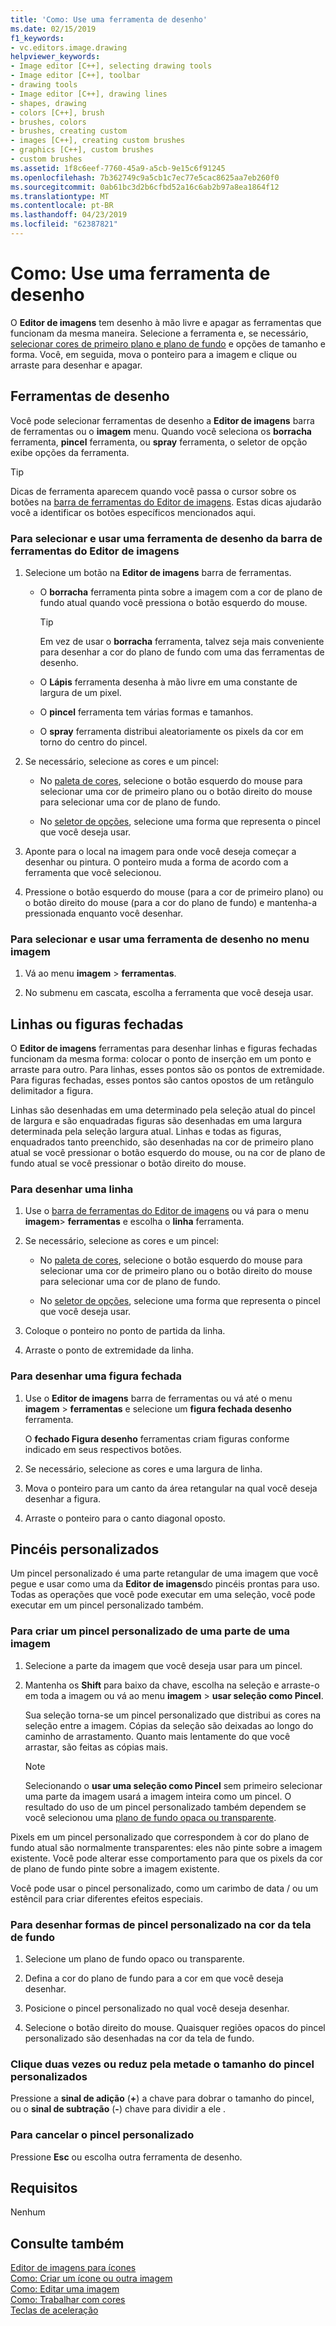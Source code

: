 ```yaml
---
title: 'Como: Use uma ferramenta de desenho'
ms.date: 02/15/2019
f1_keywords:
- vc.editors.image.drawing
helpviewer_keywords:
- Image editor [C++], selecting drawing tools
- Image editor [C++], toolbar
- drawing tools
- Image editor [C++], drawing lines
- shapes, drawing
- colors [C++], brush
- brushes, colors
- brushes, creating custom
- images [C++], creating custom brushes
- graphics [C++], custom brushes
- custom brushes
ms.assetid: 1f8c6eef-7760-45a9-a5cb-9e15c6f91245
ms.openlocfilehash: 7b362749c9a5cb1c7ec77e5cac8625aa7eb260f0
ms.sourcegitcommit: 0ab61bc3d2b6cfbd52a16c6ab2b97a8ea1864f12
ms.translationtype: MT
ms.contentlocale: pt-BR
ms.lasthandoff: 04/23/2019
ms.locfileid: "62387821"
---
```

# <a name="how-to-use-a-drawing-tool"></a>Como: Use uma ferramenta de desenho

O **Editor de imagens** tem desenho à mão livre e apagar as ferramentas que funcionam da mesma maneira. Selecione a ferramenta e, se necessário, [selecionar cores de primeiro plano e plano de fundo](../windows/selecting-foreground-or-background-colors-image-editor-for-icons.md) e opções de tamanho e forma. Você, em seguida, mova o ponteiro para a imagem e clique ou arraste para desenhar e apagar.

## <a name="drawing-tools"></a>Ferramentas de desenho

Você pode selecionar ferramentas de desenho a **Editor de imagens** barra de ferramentas ou o **imagem** menu. Quando você seleciona os **borracha** ferramenta, **pincel** ferramenta, ou **spray** ferramenta, o seletor de opção exibe opções da ferramenta.

> [!TIP]
>  Dicas de ferramenta aparecem quando você passa o cursor sobre os botões na [barra de ferramentas do Editor de imagens](../windows/toolbar-image-editor-for-icons.md). Estas dicas ajudarão você a identificar os botões específicos mencionados aqui.

### <a name="to-select-and-use-a-drawing-tool-from-the-image-editor-toolbar"></a>Para selecionar e usar uma ferramenta de desenho da barra de ferramentas do Editor de imagens

1. Selecione um botão na **Editor de imagens** barra de ferramentas.

   - O **borracha** ferramenta pinta sobre a imagem com a cor de plano de fundo atual quando você pressiona o botão esquerdo do mouse.

      > [!TIP]
      > Em vez de usar o **borracha** ferramenta, talvez seja mais conveniente para desenhar a cor do plano de fundo com uma das ferramentas de desenho.

   - O **Lápis** ferramenta desenha à mão livre em uma constante de largura de um pixel.

   - O **pincel** ferramenta tem várias formas e tamanhos.

   - O **spray** ferramenta distribui aleatoriamente os pixels da cor em torno do centro do pincel.

1. Se necessário, selecione as cores e um pincel:

   - No [paleta de cores](../windows/colors-window-image-editor-for-icons.md), selecione o botão esquerdo do mouse para selecionar uma cor de primeiro plano ou o botão direito do mouse para selecionar uma cor de plano de fundo.

   - No [seletor de opções](../windows/toolbar-image-editor-for-icons.md), selecione uma forma que representa o pincel que você deseja usar.

1. Aponte para o local na imagem para onde você deseja começar a desenhar ou pintura. O ponteiro muda a forma de acordo com a ferramenta que você selecionou.

1. Pressione o botão esquerdo do mouse (para a cor de primeiro plano) ou o botão direito do mouse (para a cor do plano de fundo) e mantenha-a pressionada enquanto você desenhar.

### <a name="to-select-and-use-a-drawing-tool-from-the-image-menu"></a>Para selecionar e usar uma ferramenta de desenho no menu imagem

1. Vá ao menu **imagem** > **ferramentas**.

1. No submenu em cascata, escolha a ferramenta que você deseja usar.

## <a name="lines-or-closed-figures"></a>Linhas ou figuras fechadas

O **Editor de imagens** ferramentas para desenhar linhas e figuras fechadas funcionam da mesma forma: colocar o ponto de inserção em um ponto e arraste para outro. Para linhas, esses pontos são os pontos de extremidade. Para figuras fechadas, esses pontos são cantos opostos de um retângulo delimitador a figura.

Linhas são desenhadas em uma determinado pela seleção atual do pincel de largura e são enquadradas figuras são desenhadas em uma largura determinada pela seleção largura atual. Linhas e todas as figuras, enquadrados tanto preenchido, são desenhadas na cor de primeiro plano atual se você pressionar o botão esquerdo do mouse, ou na cor de plano de fundo atual se você pressionar o botão direito do mouse.

### <a name="to-draw-a-line"></a>Para desenhar uma linha

1. Use o [barra de ferramentas do Editor de imagens](../windows/toolbar-image-editor-for-icons.md) ou vá para o menu **imagem**> **ferramentas** e escolha o **linha** ferramenta.

1. Se necessário, selecione as cores e um pincel:

   - No [paleta de cores](../windows/colors-window-image-editor-for-icons.md), selecione o botão esquerdo do mouse para selecionar uma cor de primeiro plano ou o botão direito do mouse para selecionar uma cor de plano de fundo.

   - No [seletor de opções](../windows/toolbar-image-editor-for-icons.md), selecione uma forma que representa o pincel que você deseja usar.

1. Coloque o ponteiro no ponto de partida da linha.

1. Arraste o ponto de extremidade da linha.

### <a name="to-draw-a-closed-figure"></a>Para desenhar uma figura fechada

1. Use o **Editor de imagens** barra de ferramentas ou vá até o menu **imagem** > **ferramentas** e selecione um **figura fechada desenho** ferramenta.

   O **fechado Figura desenho** ferramentas criam figuras conforme indicado em seus respectivos botões.

1. Se necessário, selecione as cores e uma largura de linha.

1. Mova o ponteiro para um canto da área retangular na qual você deseja desenhar a figura.

1. Arraste o ponteiro para o canto diagonal oposto.

## <a name="custom-brushes"></a>Pincéis personalizados

Um pincel personalizado é uma parte retangular de uma imagem que você pegue e usar como uma da **Editor de imagens**do pincéis prontas para uso. Todas as operações que você pode executar em uma seleção, você pode executar em um pincel personalizado também.

### <a name="to-create-a-custom-brush-from-a-portion-of-an-image"></a>Para criar um pincel personalizado de uma parte de uma imagem

1. Selecione a parte da imagem que você deseja usar para um pincel.

1. Mantenha os **Shift** para baixo da chave, escolha na seleção e arraste-o em toda a imagem ou vá ao menu **imagem** > **usar seleção como Pincel**.

   Sua seleção torna-se um pincel personalizado que distribui as cores na seleção entre a imagem. Cópias da seleção são deixadas ao longo do caminho de arrastamento. Quanto mais lentamente do que você arrastar, são feitas as cópias mais.

   > [!NOTE]
   > Selecionando o **usar uma seleção como Pincel** sem primeiro selecionar uma parte da imagem usará a imagem inteira como um pincel. O resultado do uso de um pincel personalizado também dependem se você selecionou uma [plano de fundo opaca ou transparente](../windows/choosing-a-transparent-or-opaque-background-image-editor-for-icons.md).

Pixels em um pincel personalizado que correspondem à cor do plano de fundo atual são normalmente transparentes: eles não pinte sobre a imagem existente. Você pode alterar esse comportamento para que os pixels da cor de plano de fundo pinte sobre a imagem existente.

Você pode usar o pincel personalizado, como um carimbo de data / ou um estêncil para criar diferentes efeitos especiais.

### <a name="to-draw-custom-brush-shapes-in-the-background-color"></a>Para desenhar formas de pincel personalizado na cor da tela de fundo

1. Selecione um plano de fundo opaco ou transparente.

1. Defina a cor do plano de fundo para a cor em que você deseja desenhar.

1. Posicione o pincel personalizado no qual você deseja desenhar.

1. Selecione o botão direito do mouse. Quaisquer regiões opacos do pincel personalizado são desenhadas na cor da tela de fundo.

### <a name="to-double-or-halve-the-custom-brush-size"></a>Clique duas vezes ou reduz pela metade o tamanho do pincel personalizados

Pressione a **sinal de adição** (**+**) a chave para dobrar o tamanho do pincel, ou o **sinal de subtração** (**-**) chave para dividir a ele .

### <a name="to-cancel-the-custom-brush"></a>Para cancelar o pincel personalizado

Pressione **Esc** ou escolha outra ferramenta de desenho.

## <a name="requirements"></a>Requisitos

Nenhum

## <a name="see-also"></a>Consulte também

[Editor de imagens para ícones](../windows/image-editor-for-icons.md)<br/>
[Como: Criar um ícone ou outra imagem](../windows/creating-an-icon-or-other-image-image-editor-for-icons.md)<br/>
[Como: Editar uma imagem](../windows/selecting-an-area-of-an-image-image-editor-for-icons.md)<br/>
[Como: Trabalhar com cores](../windows/working-with-color-image-editor-for-icons.md)<br/>
[Teclas de aceleração](../windows/accelerator-keys-image-editor-for-icons.md)<br/>